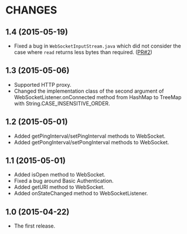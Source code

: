 CHANGES
=======

1.4 (2015-05-19)
----------------

- Fixed a bug in `WebSocketInputStream.java` which did not
  consider the case where `read` returns less bytes than
  required. ([PR#2](https://github.com/TakahikoKawasaki/nv-websocket-client/pull/2))


1.3 (2015-05-06)
----------------

- Supported HTTP proxy.
- Changed the implementation class of the second argument of
  WebSocketListener.onConnected method from HashMap to TreeMap
  with String.CASE_INSENSITIVE_ORDER.


1.2 (2015-05-01)
----------------

- Added getPingInterval/setPingInterval methods to WebSocket.
- Added getPongInterval/setPongInterval methods to WebSocket.


1.1 (2015-05-01)
----------------

- Added isOpen method to WebSocket.
- Fixed a bug around Basic Authentication.
- Added getURI method to WebSocket.
- Added onStateChanged method to WebSocketListener.


1.0 (2015-04-22)
----------------

- The first release.
